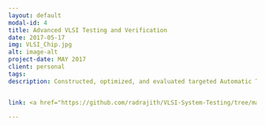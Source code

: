 ```yaml
---
layout: default
modal-id: 4
title: Advanced VLSI Testing and Verification
date: 2017-05-17
img: VLSI_Chip.jpg
alt: image-alt
project-date: MAY 2017
client: personal
tags:
description: Constructed, optimized, and evaluated targeted Automatic Test Pattern Generation(ATPG) tool using the PODEM algorithm for fault detection. The PODEM algorithm is implmented using functions like backtrace, getObjective, checkFault, and simulateFullCircuit. In addition, the updateDfrontier function will be used to recursively run through the benchmark circuits from primary outputs to primary inputs looking for D or Dbar. utilizing gates in the Dfrontier the ATPG will generate the testvectors. In order to increase the speed of the algorithm, event driven simulation was implemented for 10x speed increase. The test vector size were reduced by running fault simulator and utilizing don’t cares in the test vector to obtain only unique faults. SCOAP metrics were calculated for each inputs and output of the gates and were used to make smarter decision while running algorithm.


link: <a href="https://github.com/radrajith/VLSI-System-Testing/tree/master/Project%203%20-%20Podem%20ATPG">Source Code

---
```

